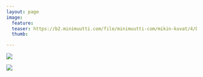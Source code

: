 ```yaml
---
layout: page
image:
  feature:
  teaser: https://b2.minimuutti.com/file/minimuutti-com/mikin-kuvat/4/DS56918-245px.jpg
  thumb:

---
```


[![](https://b2.minimuutti.com/file/minimuutti-com/mikin-kuvat/4/DS56919-800px.jpg)](https://dl.dropboxusercontent.com/sh/ea1wtnz7z734o12/AACFDAByZlAF305Mkk5Hu-Dva/mikin-kuvat/4/DS56919.jpg)

[![](https://b2.minimuutti.com/file/minimuutti-com/mikin-kuvat/4/DS56918-800px.jpg)](https://dl.dropboxusercontent.com/sh/ea1wtnz7z734o12/AAARHcZjItrNuMPLFMY4utxga/mikin-kuvat/4/DS56918.jpg)
